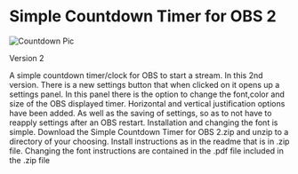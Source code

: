 # Simple Countdown Timer for OBS 2

![Countdown Pic](https://user-images.githubusercontent.com/104570886/173319066-a6d29d8e-4b1d-4855-9b32-d4ade86dc161.jpg)

Version 2

A simple countdown timer/clock for OBS to start a stream.
In this 2nd version. There is a new settings button that when clicked on it opens up a settings panel.
In this panel there is the option to change the font,color and size of the OBS displayed timer.
Horizontal and vertical justification options have been added. As well as the saving of settings,
so as to not have to reapply settings after an OBS restart. Installation and changing the font is simple.
Download the Simple Countdown Timer for OBS 2.zip and unzip to a directory of your choosing.
Install instructions as in the readme that is in .zip file.
Changing the font instructions are contained in the .pdf file included in the .zip file
